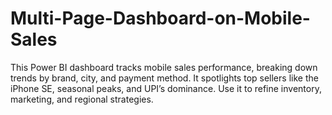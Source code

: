 # Multi-Page-Dashboard-on-Mobile-Sales
This Power BI dashboard tracks mobile sales performance, breaking down trends by brand, city, and payment method. It spotlights top sellers like the iPhone SE, seasonal peaks, and UPI’s dominance. Use it to refine inventory, marketing, and regional strategies.
